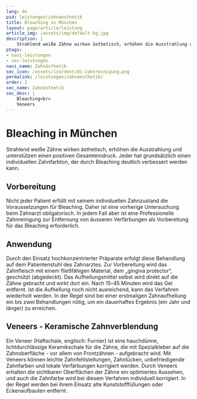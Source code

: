 ```yaml
---
lang: de
pid: leistungen/zahnaesthetik
title: Bleaching in München
layout: page/article/leistung
article_img: /assets/img/default-bg.jpg
description: |
    Strahlend weiße Zähne wirken ästhetisch, erhöhen die Ausstrahlung und unterstützen einen positiven Gesamteindruck. Jeder hat grundsätzlich einen individuellen Zahnfarbton, der durch Bleaching deutlich verbessert werden kann.
ptags:
- navi-leistungen
- sec-leistungen
navi_name: Zahnästhetik
sec_icon: /assets/ico/dent/di-zahnreinigung.png
permalink: /leistungen/zahnaesthetik/
order: 2
sec_name: Zahnästhetik
sec_desc: |
    Bleaching<br>
    Veneers
---
```



<section class="content-space-b-2 bg-light"><div class="container" container></div></section>

#  Bleaching in München

Strahlend weiße Zähne wirken ästhetisch, erhöhen die Ausstrahlung und unterstützen einen positiven Gesamteindruck. Jeder hat grundsätzlich einen individuellen Zahnfarbton, der durch Bleaching deutlich verbessert werden kann.

## Vorbereitung

Nicht jeder Patient erfüllt mit seinem individuellen Zahnzustand die Voraussetzungen für Bleaching. Daher ist eine vorherige Untersuchung beim Zahnarzt obligatorisch. In jedem Fall aber ist eine Professionelle Zahnreinigung zur Entfernung von äusseren Verfärbungen als Vorbereitung für das Bleaching erforderlich.




## Anwendung

Durch den Einsatz hochkonzentrierter Präparate erfolgt diese Behandlung auf dem Patientenstuhl des Zahnarztes. Zur Vorbereitung wird das Zahnfleisch mit einem fließfähigen Material, dem „gingiva protector“, geschützt (abgedeckt). Das Aufhellungsmittel selbst wird direkt auf die Zähne gebracht und wirkt dort ein. Nach 15–45 Minuten wird das Gel entfernt. Ist die Aufhellung noch nicht ausreichend, kann das Verfahren wiederholt werden. In der Regel sind bei einer erstmaligen Zahnaufhellung ein bis zwei Behandlungen nötig, um ein dauerhaftes Ergebnis (ein Jahr und länger) zu erreichen.

<section class="content-space-2"><div class="container" container></div></section>


## Veneers - Keramische Zahnverblendung

Ein Veneer (Haftschale, englisch: Furnier) ist eine hauchdünne, lichtdurchlässige Keramikschale für die Zähne, die mit Spezialkleber auf die Zahnoberfläche - vor allem von Frontzähnen - aufgebracht wird. Mit Veneers können leichte Zahnfehlstellungen, Zahnlücken, unbefriedigende Zahnfarben und lokale Verfärbungen korrigiert werden. Durch Veneers erhalten die sichtbaren Oberflächen der Zähne ein optimiertes Aussehen, und auch die Zahnfarbe wird bei diesem Verfahren individuell korrigiert. In der Regel werden bei ihrem Einsatz alte Kunststofffüllungen oder Eckenaufbauten entfernt.

